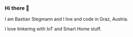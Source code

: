 ### Hi there 👋

I am Bastian Stegmann and I live and code in Graz, Austria.

I love tinkering with IoT and Smart Home stuff.
